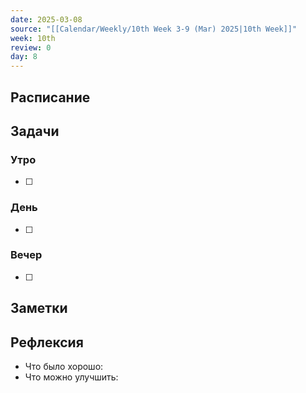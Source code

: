 ```yaml
---
date: 2025-03-08
source: "[[Calendar/Weekly/10th Week 3-9 (Mar) 2025|10th Week]]"
week: 10th
review: 0
day: 8
---
```



## Расписание

## Задачи

### Утро

- [ ]

### День

- [ ]

### Вечер

- [ ]

## Заметки

## Рефлексия

- Что было хорошо:
- Что можно улучшить: